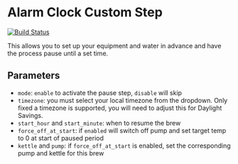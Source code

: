 # Alarm Clock Custom Step

[![Build Status](https://travis-ci.org/cgspeck/cbpi-alarm-clock.svg?branch=master)](https://travis-ci.org/cgspeck/cbpi-alarm-clock)

This allows you to set up your equipment and water in advance and have the process pause until a set time.

## Parameters

* `mode`: `enable` to activate the pause step, `disable` will skip
* `timezone`: you must select your local timezone from the dropdown. Only fixed a timezone is supported, you will need to adjust this for Daylight Savings.
* `start_hour` and `start_minute`: when to resume the brew
* `force_off_at_start`: if `enabled` will switch off pump and set target temp to 0 at start of paused period
* `kettle` and `pump`: if `force_off_at_start` is enabled, set the corresponding pump and kettle for this brew
